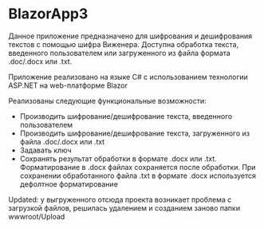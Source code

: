 # BlazorApp3

Данное приложение предназначено для шифрования и дешифрования текстов с помощью шифра Виженера. Доступна обработка текста, введенного пользователем или загруженного из файла формата .doc/.docx или .txt.

Приложение реализовано на языке С# c использованием технологии ASP.NET на web-платформе Blazor

Реализованы следующие функциональные возможности:
- Производить шифрование/дешифрование текста, введенного пользователем
- Производить шифрование/дешифрование текста, загруженного из файла .doc/.docx или .txt
- Задавать ключ
- Сохранять результат обработки в формате .docx или .txt. Форматирование в .docx файлах сохраняется после обработки. При сохранении обработанного файла .txt в формате .docx используется дефолтное форматирование

Updated: у выгруженного отсюда проекта возникает проблема с загрузкой файлов, решилась удалением и созданием заново папки wwwroot/Upload
